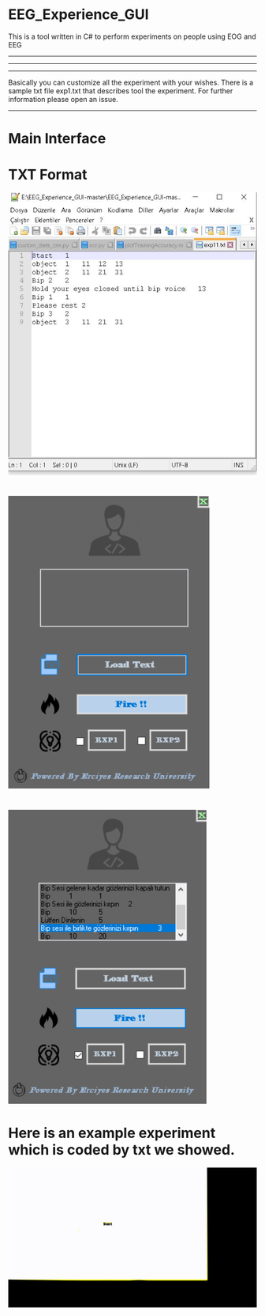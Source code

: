 # EEG_Experience_GUI
This is a tool written in C# to perform experiments on people using EOG and EEG
****
****
****
Basically you can customize all the experiment with your wishes. There is a sample txt file exp1.txt that describes tool the experiment. For further information please open an issue.
****


# Main Interface
#

# TXT Format
![Channel Shuff](https://github.com/abdullahbas/EEG_Experience_GUI/blob/master/txt.jpg?raw=true)
#
![Channel Shuff](https://github.com/abdullahbas/EEG_Experience_GUI/blob/master/EEG1.png?raw=true)
#
![Channel Shuff](https://github.com/abdullahbas/EEG_Experience_GUI/blob/master/EEG2.png?raw=true)
#
# Here is an example experiment which is coded by txt we showed. 
![Channel Shuff](https://github.com/abdullahbas/EEG_Experience_GUI/blob/master/EEG.gif?raw=true)
#
